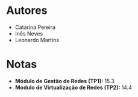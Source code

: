# Autores
- Catarina Pereira
- Inês Neves
- Leonardo Martins

# Notas
- **Módulo de Gestão de Redes (TP1):** 15.3
- **Módulo de Virtualização de Redes (TP2):** 14.4

